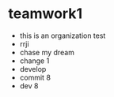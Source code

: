 # teamwork1
- this is an organization test
- rrji 
- chase my dream
- change 1
- develop
- commit 8
- dev 8